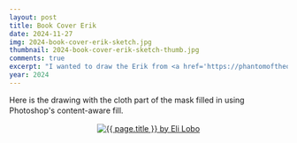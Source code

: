 ```yaml
---
layout: post
title: Book Cover Erik
date: 2024-11-27
img: 2024-book-cover-erik-sketch.jpg
thumbnail: 2024-book-cover-erik-sketch-thumb.jpg
comments: true
excerpt: "I wanted to draw the Erik from <a href='https://phantomoftheopera.fandom.com/wiki/The_Phantom_of_the_Opera?file=Cover.jpg' target='_blank'>the original cover painted by André Castaigne</a> on <em>The Phantom of the Opera</em> by Gaston Leroux with some changes, mainly his hat and his mask, to match the text a little closer. I prefer a smiling Erik over the more melancholy depictions. I referenced my own hand. Unfortunately, the hat I drew originally was more accurate before I turned it into a fedora. It turns out that fedoras weren't invented until 1890, a few years after the events in the book. So, his hat actually probably looked more like the one of <a href='https://villains.fandom.com/wiki/The_Phantom_of_the_Opera_(1989_film)?file=Phantom89.jpg' target='_blank'>Robert Englund's Phantom</a> in the 1989 movie or the hat in <a href='https://a.ltrbxd.com/resized/sm/upload/mx/jg/tz/ni/v-for-vendetta-1200-1200-675-675-crop-000000.jpg' target='_blank'>V for Vendetta</a>."
year: 2024
---
```


<p style="text-align:left;line-height: 135%;" class="description">
Here is the drawing with the cloth part of the mask filled in using Photoshop's content-aware fill.
</p>

 <div uk-lightbox="animation: fade">
     <p style="text-align:center;line-height: 135%;">
	     <a href="/art/img/2024-book-cover-erik-sketch-filled.jpg" data-caption="{{ page.title }} by Eli Lobo, {{ page.date | date: '%B %Y' }}"><img src="/art/img/2024-book-cover-erik-sketch-filled.jpg" alt="{{ page.title }} by Eli Lobo" class="displayArt"></a></p>
 </div>   
